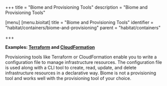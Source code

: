 +++
title = "Biome and Provisioning Tools"
description = "Biome and Provisioning Tools"

[menu]
  [menu.bioitat]
    title = "Biome and Provisioning Tools"
    identifier = "habitat/containers/biome-and-provisioning"
    parent = "habitat/containers"

+++


**Examples: [Terraform](https://www.terraform.io/) and [CloudFormation](https://aws.amazon.com/cloudformation/)**

Provisioning tools like Terraform or CloudFormation enable you to write a configuration file to manage infrastructure resources. The configuration file is used along with a CLI tool to create, read, update, and delete infrastructure resources in a declarative way. Biome is not a provisioning tool and works well with the provisioning tool of your choice.
